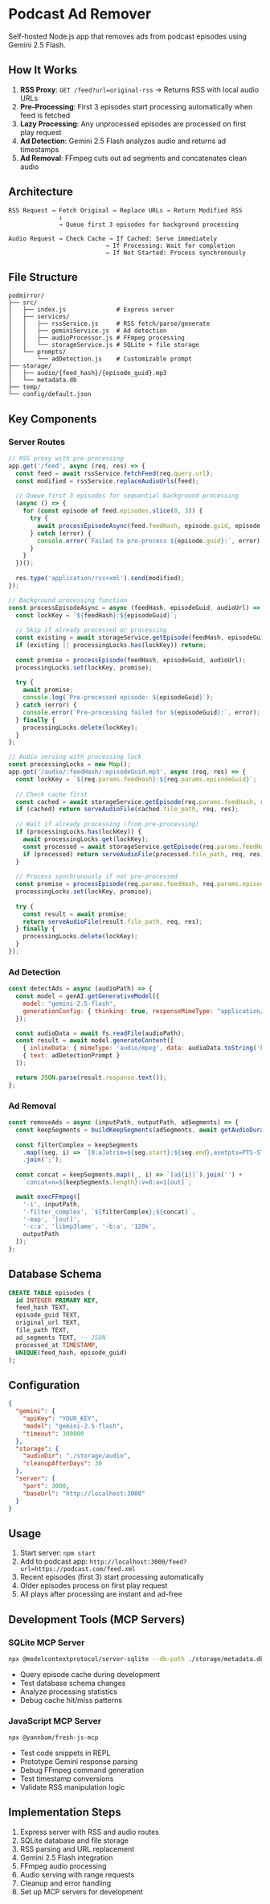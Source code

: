 # Podcast Ad Remover

Self-hosted Node.js app that removes ads from podcast episodes using Gemini 2.5 Flash.

## How It Works

1. **RSS Proxy**: `GET /feed?url=original-rss` → Returns RSS with local audio URLs
2. **Pre-Processing**: First 3 episodes start processing automatically when feed is fetched
3. **Lazy Processing**: Any unprocessed episodes are processed on first play request
4. **Ad Detection**: Gemini 2.5 Flash analyzes audio and returns ad timestamps
5. **Ad Removal**: FFmpeg cuts out ad segments and concatenates clean audio

## Architecture

```
RSS Request → Fetch Original → Replace URLs → Return Modified RSS
              ↓
              → Queue first 3 episodes for background processing

Audio Request → Check Cache → If Cached: Serve immediately
                           → If Processing: Wait for completion
                           → If Not Started: Process synchronously
```

## File Structure

```
podmirror/
├── src/
│   ├── index.js              # Express server
│   ├── services/
│   │   ├── rssService.js     # RSS fetch/parse/generate
│   │   ├── geminiService.js  # Ad detection
│   │   ├── audioProcessor.js # FFmpeg processing
│   │   └── storageService.js # SQLite + file storage
│   └── prompts/
│       └── adDetection.js    # Customizable prompt
├── storage/
│   ├── audio/{feed_hash}/{episode_guid}.mp3
│   └── metadata.db
├── temp/
└── config/default.json
```

## Key Components

### Server Routes
```javascript
// RSS proxy with pre-processing
app.get('/feed', async (req, res) => {
  const feed = await rssService.fetchFeed(req.query.url);
  const modified = rssService.replaceAudioUrls(feed);
  
  // Queue first 3 episodes for sequential background processing
  (async () => {
    for (const episode of feed.episodes.slice(0, 3)) {
      try {
        await processEpisodeAsync(feed.feedHash, episode.guid, episode.audioUrl);
      } catch (error) {
        console.error(`Failed to pre-process ${episode.guid}:`, error);
      }
    }
  })();
  
  res.type('application/rss+xml').send(modified);
});

// Background processing function
const processEpisodeAsync = async (feedHash, episodeGuid, audioUrl) => {
  const lockKey = `${feedHash}:${episodeGuid}`;
  
  // Skip if already processed or processing
  const existing = await storageService.getEpisode(feedHash, episodeGuid);
  if (existing || processingLocks.has(lockKey)) return;
  
  const promise = processEpisode(feedHash, episodeGuid, audioUrl);
  processingLocks.set(lockKey, promise);
  
  try {
    await promise;
    console.log(`Pre-processed episode: ${episodeGuid}`);
  } catch (error) {
    console.error(`Pre-processing failed for ${episodeGuid}:`, error);
  } finally {
    processingLocks.delete(lockKey);
  }
};

// Audio serving with processing lock
const processingLocks = new Map();
app.get('/audio/:feedHash/:episodeGuid.mp3', async (req, res) => {
  const lockKey = `${req.params.feedHash}:${req.params.episodeGuid}`;
  
  // Check cache first
  const cached = await storageService.getEpisode(req.params.feedHash, req.params.episodeGuid);
  if (cached) return serveAudioFile(cached.file_path, req, res);
  
  // Wait if already processing (from pre-processing)
  if (processingLocks.has(lockKey)) {
    await processingLocks.get(lockKey);
    const processed = await storageService.getEpisode(req.params.feedHash, req.params.episodeGuid);
    if (processed) return serveAudioFile(processed.file_path, req, res);
  }
  
  // Process synchronously if not pre-processed
  const promise = processEpisode(req.params.feedHash, req.params.episodeGuid, req.query.url);
  processingLocks.set(lockKey, promise);
  
  try {
    const result = await promise;
    return serveAudioFile(result.file_path, req, res);
  } finally {
    processingLocks.delete(lockKey);
  }
});
```

### Ad Detection
```javascript
const detectAds = async (audioPath) => {
  const model = genAI.getGenerativeModel({ 
    model: "gemini-2.5-flash",
    generationConfig: { thinking: true, responseMimeType: "application/json" }
  });

  const audioData = await fs.readFile(audioPath);
  const result = await model.generateContent([
    { inlineData: { mimeType: 'audio/mpeg', data: audioData.toString('base64') } },
    { text: adDetectionPrompt }
  ]);

  return JSON.parse(result.response.text());
};
```

### Ad Removal
```javascript
const removeAds = async (inputPath, outputPath, adSegments) => {
  const keepSegments = buildKeepSegments(adSegments, await getAudioDuration(inputPath));
  
  const filterComplex = keepSegments
    .map((seg, i) => `[0:a]atrim=${seg.start}:${seg.end},asetpts=PTS-STARTPTS[a${i}]`)
    .join(';');
  
  const concat = keepSegments.map((_, i) => `[a${i}]`).join('') + 
    `concat=n=${keepSegments.length}:v=0:a=1[out]`;

  await execFFmpeg([
    '-i', inputPath,
    '-filter_complex', `${filterComplex};${concat}`,
    '-map', '[out]',
    '-c:a', 'libmp3lame', '-b:a', '128k',
    outputPath
  ]);
};
```

## Database Schema
```sql
CREATE TABLE episodes (
  id INTEGER PRIMARY KEY,
  feed_hash TEXT,
  episode_guid TEXT,
  original_url TEXT,
  file_path TEXT,
  ad_segments TEXT, -- JSON
  processed_at TIMESTAMP,
  UNIQUE(feed_hash, episode_guid)
);
```

## Configuration
```json
{
  "gemini": {
    "apiKey": "YOUR_KEY",
    "model": "gemini-2.5-flash",
    "timeout": 300000
  },
  "storage": {
    "audioDir": "./storage/audio",
    "cleanupAfterDays": 30
  },
  "server": {
    "port": 3000,
    "baseUrl": "http://localhost:3000"
  }
}
```


## Usage

1. Start server: `npm start`
2. Add to podcast app: `http://localhost:3000/feed?url=https://podcast.com/feed.xml`
3. Recent episodes (first 3) start processing automatically
4. Older episodes process on first play request
5. All plays after processing are instant and ad-free

## Development Tools (MCP Servers)

### SQLite MCP Server
```bash
npx @modelcontextprotocol/server-sqlite --db-path ./storage/metadata.db
```
- Query episode cache during development
- Test database schema changes
- Analyze processing statistics
- Debug cache hit/miss patterns

### JavaScript MCP Server
```bash
npx @yannbam/fresh-js-mcp
```
- Test code snippets in REPL
- Prototype Gemini response parsing
- Debug FFmpeg command generation
- Test timestamp conversions
- Validate RSS manipulation logic

## Implementation Steps

1. Express server with RSS and audio routes
2. SQLite database and file storage
3. RSS parsing and URL replacement
4. Gemini 2.5 Flash integration
5. FFmpeg audio processing
6. Audio serving with range requests
7. Cleanup and error handling
8. Set up MCP servers for development